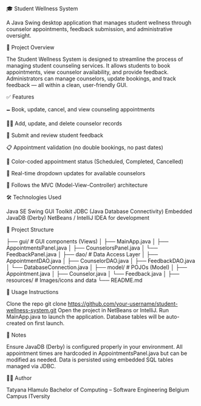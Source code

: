 🎓 Student Wellness System

A Java Swing desktop application that manages student wellness through counselor appointments, feedback submission, and administrative oversight.

📌 Project Overview

The Student Wellness System is designed to streamline the process of managing student counseling services. It allows students to book appointments, view counselor availability, and provide feedback. Administrators can manage counselors, update bookings, and track feedback — all within a clean, user-friendly GUI.

✅ Features

🗕️ Book, update, cancel, and view counseling appointments

👩‍🏫 Add, update, and delete counselor records

📝 Submit and review student feedback

📋 Appointment validation (no double bookings, no past dates)

🎨 Color-coded appointment status (Scheduled, Completed, Cancelled)

🔁 Real-time dropdown updates for available counselors

🩵 Follows the MVC (Model-View-Controller) architecture

🛠️ Technologies Used

Java SE
Swing GUI Toolkit
JDBC (Java Database Connectivity)
Embedded JavaDB (Derby)
NetBeans / IntelliJ IDEA for development

📂 Project Structure

├── gui/               # GUI components (Views)
│   ├── MainApp.java
│   ├── AppointmentsPanel.java
│   ├── CounselorsPanel.java
│   └── FeedbackPanel.java
│
├── dao/               # Data Access Layer
│   ├── AppointmentDAO.java
│   ├── CounselorDAO.java
│   ├── FeedbackDAO.java
│   └── DatabaseConnection.java
│
├── model/             # POJOs (Model)
│   ├── Appointment.java
│   ├── Counselor.java
│   └── Feedback.java
│
├── resources/         # Images/icons and data
└── README.md

🚦 Usage Instructions

Clone the repo
git clone https://github.com/your-username/student-wellness-system.git
Open the project in NetBeans or IntelliJ.
Run MainApp.java to launch the application.
Database tables will be auto-created on first launch.

📌 Notes

Ensure JavaDB (Derby) is configured properly in your environment.
All appointment times are hardcoded in AppointmentsPanel.java but can be modified as needed.
Data is persisted using embedded SQL tables managed via JDBC.

👩‍💻 Author

Tatyana Hlamulo
Bachelor of Computing – Software Engineering
Belgium Campus ITversity
